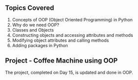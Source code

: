 ## Topics Covered

1. Concepts of OOP (Object Oriented Programming) in Python
2. Why do we need OOP?
3. Classes and Objects
4. Constructing objects and accessing attributes and methods
5. Modifying object attributes and calling methods
6. Adding packages in Python

## Project - Coffee Machine using OOP

The project, completed on Day 15, is updated and done in OOP.

